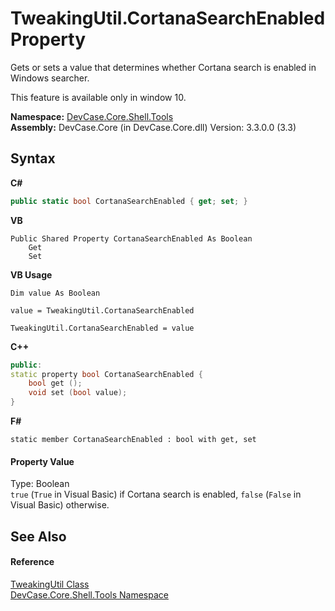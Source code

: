 # TweakingUtil.CortanaSearchEnabled Property 
 

Gets or sets a value that determines whether Cortana search is enabled in Windows searcher. 

 This feature is available only in window 10.

**Namespace:**&nbsp;<a href="N_DevCase_Core_Shell_Tools">DevCase.Core.Shell.Tools</a><br />**Assembly:**&nbsp;DevCase.Core (in DevCase.Core.dll) Version: 3.3.0.0 (3.3)

## Syntax

**C#**<br />
``` C#
public static bool CortanaSearchEnabled { get; set; }
```

**VB**<br />
``` VB
Public Shared Property CortanaSearchEnabled As Boolean
	Get
	Set
```

**VB Usage**<br />
``` VB Usage
Dim value As Boolean

value = TweakingUtil.CortanaSearchEnabled

TweakingUtil.CortanaSearchEnabled = value
```

**C++**<br />
``` C++
public:
static property bool CortanaSearchEnabled {
	bool get ();
	void set (bool value);
}
```

**F#**<br />
``` F#
static member CortanaSearchEnabled : bool with get, set

```


#### Property Value
Type: Boolean<br />`true` (`True` in Visual Basic) if Cortana search is enabled, `false` (`False` in Visual Basic) otherwise.

## See Also


#### Reference
<a href="T_DevCase_Core_Shell_Tools_TweakingUtil">TweakingUtil Class</a><br /><a href="N_DevCase_Core_Shell_Tools">DevCase.Core.Shell.Tools Namespace</a><br />